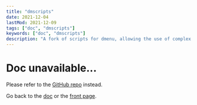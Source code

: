 ```yaml
---
title: "dmscripts"
date: 2021-12-04
lastMod: 2021-12-09
tags: ["doc", "dmscripts"]
keywords: ["doc", "dmscripts"]
description: "A fork of scripts for dmenu, allowing the use of complex commands in a friendly way."
---
```


# Doc unavailable...
Please refer to the [GitHub repo](https://github.com/a2n-s/dmscripts) instead.

Go back to the [doc](/public/doc/config) or the [front page](/public).  
